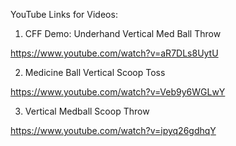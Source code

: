 YouTube Links for Videos:

1. CFF Demo: Underhand Vertical Med Ball Throw

https://www.youtube.com/watch?v=aR7DLs8UytU

2. Medicine Ball Vertical Scoop Toss

https://www.youtube.com/watch?v=Veb9y6WGLwY

3. Vertical Medball Scoop Throw

https://www.youtube.com/watch?v=ipyq26gdhqY